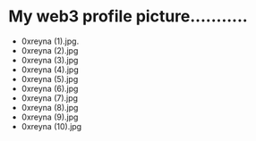 # My web3 profile picture...........
- 0xreyna (1).jpg.
- 0xreyna (2).jpg
- 0xreyna (3).jpg
- 0xreyna (4).jpg
- 0xreyna (5).jpg
- 0xreyna (6).jpg
- 0xreyna (7).jpg
- 0xreyna (8).jpg
- 0xreyna (9).jpg
- 0xreyna (10).jpg
